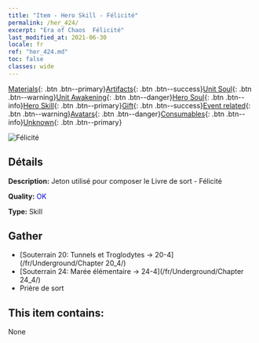 ```yaml
---
title: "Item - Hero Skill - Félicité"
permalink: /her_424/
excerpt: "Era of Chaos  Félicité"
last_modified_at: 2021-06-30
locale: fr
ref: "her_424.md"
toc: false
classes: wide
---
```

 [Materials](/ItemsFR/){: .btn .btn--primary}[Artifacts](/ItemsFR/Artifacts/){: .btn .btn--success}[Unit Soul](/ItemsFR/UnitSoul/){: .btn .btn--warning}[Unit Awakening](/ItemsFR/UnitAwakening/){: .btn .btn--danger}[Hero Soul](/ItemsFR/HeroSoul/){: .btn .btn--info}[Hero Skill](/ItemsFR/HeroSkill/){: .btn .btn--primary}[Gift](/ItemsFR/Gift/){: .btn .btn--success}[Event related](/ItemsFR/Events/){: .btn .btn--warning}[Avatars](/ItemsFR/Avatars/){: .btn .btn--danger}[Consumables](/ItemsFR/Consumables/){: .btn .btn--info}[Unknown](/ItemsFR/Unknown/){: .btn .btn--primary}

 ![Félicité](/images/t/ps_huanxinguwu.png)

## Détails
 **Description:** Jeton utilisé pour composer le Livre de sort - Félicité

 **Quality:** <span style="color: #0000CD">OK</span>

 **Type:** Skill

## Gather

*    [Souterrain 20: Tunnels et Troglodytes -> 20-4](/fr/Underground/Chapter 20_4/) 
*    [Souterrain 24: Marée élémentaire -> 24-4](/fr/Underground/Chapter 24_4/) 
*    Prière de sort 

## This item contains:

  None

